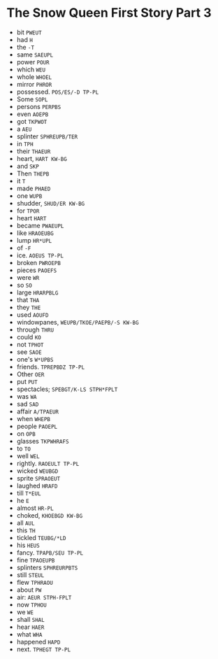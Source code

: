 # The Snow Queen First Story Part 3

* bit `PWEUT`
* had `H`
* the `-T`
* same `SAEUPL`
* power `POUR`
* which `WEU`
* whole `WHOEL`
* mirror `PHROR`
* possessed. `POS/ES/-D TP-PL`
* Some `SOPL`
* persons `PERPBS`
* even `AOEPB`
* got `TKPWOT`
* a `AEU`
* splinter `SPHREUPB/TER`
* in `TPH`
* their `THAEUR`
* heart, `HART KW-BG`
* and `SKP`
* Then `THEPB`
* it `T`
* made `PHAED`
* one `WUPB`
* shudder, `SHUD/ER KW-BG`
* for `TPOR`
* heart `HART`
* became `PWAEUPL`
* like `HRAOEUBG`
* lump `HR*UPL`
* of `-F`
* ice. `AOEUS TP-PL`
* broken `PWROEPB`
* pieces `PAOEFS`
* were `WR`
* so `SO`
* large `HRARPBLG`
* that `THA`
* they `THE`
* used `AOUFD`
* windowpanes, `WEUPB/TKOE/PAEPB/-S KW-BG`
* through `THRU`
* could `KO`
* not `TPHOT`
* see `SAOE`
* one's `W*UPBS`
* friends. `TPREPBDZ TP-PL`
* Other `OER`
* put `PUT`
* spectacles; `SPEBGT/K-LS STPH*FPLT`
* was `WA`
* sad `SAD`
* affair `A/TPAEUR`
* when `WHEPB`
* people `PAOEPL`
* on `OPB`
* glasses `TKPWHRAFS`
* to `TO`
* well `WEL`
* rightly. `RAOEULT TP-PL`
* wicked `WEUBGD`
* sprite `SPRAOEUT`
* laughed `HRAFD`
* till `T*EUL`
* he `E`
* almost `HR-PL`
* choked, `KHOEBGD KW-BG`
* all `AUL`
* this `TH`
* tickled `TEUBG/*LD`
* his `HEUS`
* fancy. `TPAPB/SEU TP-PL`
* fine `TPAOEUPB`
* splinters `SPHREURPBTS`
* still `STEUL`
* flew `TPHRAOU`
* about `PW`
* air: `AEUR STPH-FPLT`
* now `TPHOU`
* we `WE`
* shall `SHAL`
* hear `HAER`
* what `WHA`
* happened `HAPD`
* next. `TPHEGT TP-PL`
